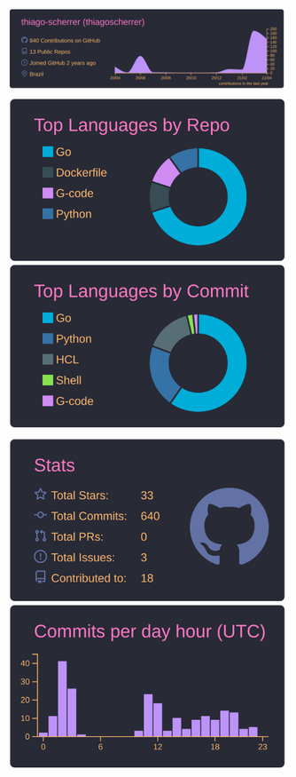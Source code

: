 
[![](https://raw.githubusercontent.com/thiago-scherrer/thiago-scherrer/master/profile-summary-card-output/dracula/0-profile-details.svg)](https://github.com/vn7n24fzkq/github-profile-summary-cards)

[![](https://raw.githubusercontent.com/thiago-scherrer/thiago-scherrer/master/profile-summary-card-output/dracula/1-repos-per-language.svg)](https://github.com/vn7n24fzkq/github-profile-summary-cards) [![](https://raw.githubusercontent.com/thiago-scherrer/thiago-scherrer/master/profile-summary-card-output/dracula/2-most-commit-language.svg)](https://github.com/vn7n24fzkq/github-profile-summary-cards)

[![](https://raw.githubusercontent.com/thiago-scherrer/thiago-scherrer/master/profile-summary-card-output/dracula/3-stats.svg)](https://github.com/vn7n24fzkq/github-profile-summary-cards) [![](https://raw.githubusercontent.com/thiago-scherrer/thiago-scherrer/master/profile-summary-card-output/dracula/4-productive-time.svg)](https://github.com/vn7n24fzkq/github-profile-summary-cards)

